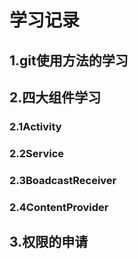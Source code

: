 # 学习记录

## 1.git使用方法的学习



## 2.四大组件学习

### 2.1Activity



### 2.2Service



### 2.3BoadcastReceiver



### 2.4ContentProvider

## 3.权限的申请



